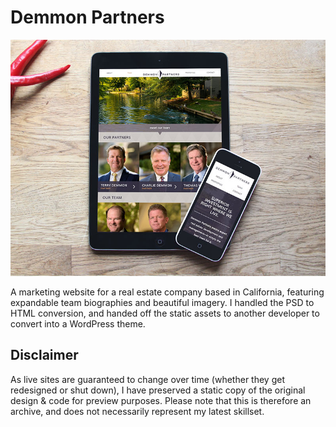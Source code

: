 # Demmon Partners

[![Demmon Partners](../screenshot-thumb.jpg)](http://constancecchen.github.io/portfolio/demmon-partners)

A marketing website for a real estate company based in California, featuring expandable team biographies and beautiful imagery. I handled the PSD to HTML conversion, and handed off the static assets to another developer to convert into a WordPress theme.

## Disclaimer

As live sites are guaranteed to change over time (whether they get redesigned or shut down), I have preserved a static copy of the original design & code for preview purposes. Please note that this is therefore an archive, and does not necessarily represent my latest skillset.
